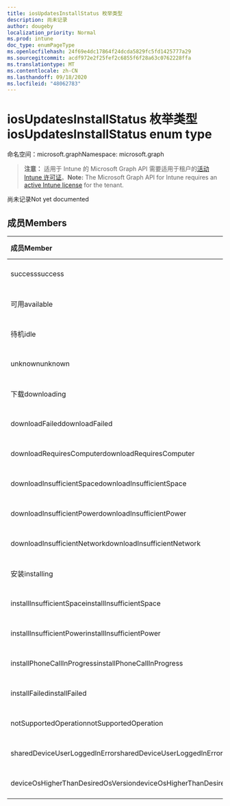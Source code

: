 ```yaml
---
title: iosUpdatesInstallStatus 枚举类型
description: 尚未记录
author: dougeby
localization_priority: Normal
ms.prod: intune
doc_type: enumPageType
ms.openlocfilehash: 24f69e4dc17864f24dcda5829fc5fd1425777a29
ms.sourcegitcommit: acdf972e2f25fef2c6855f6f28a63c0762228ffa
ms.translationtype: MT
ms.contentlocale: zh-CN
ms.lasthandoff: 09/18/2020
ms.locfileid: "48062783"
---
```

# <a name="iosupdatesinstallstatus-enum-type"></a><span data-ttu-id="ca186-103">iosUpdatesInstallStatus 枚举类型</span><span class="sxs-lookup"><span data-stu-id="ca186-103">iosUpdatesInstallStatus enum type</span></span>

<span data-ttu-id="ca186-104">命名空间：microsoft.graph</span><span class="sxs-lookup"><span data-stu-id="ca186-104">Namespace: microsoft.graph</span></span>

> <span data-ttu-id="ca186-105">**注意：** 适用于 Intune 的 Microsoft Graph API 需要适用于租户的[活动 Intune 许可证](https://go.microsoft.com/fwlink/?linkid=839381)。</span><span class="sxs-lookup"><span data-stu-id="ca186-105">**Note:** The Microsoft Graph API for Intune requires an [active Intune license](https://go.microsoft.com/fwlink/?linkid=839381) for the tenant.</span></span>

<span data-ttu-id="ca186-106">尚未记录</span><span class="sxs-lookup"><span data-stu-id="ca186-106">Not yet documented</span></span>

## <a name="members"></a><span data-ttu-id="ca186-107">成员</span><span class="sxs-lookup"><span data-stu-id="ca186-107">Members</span></span>
|<span data-ttu-id="ca186-108">成员</span><span class="sxs-lookup"><span data-stu-id="ca186-108">Member</span></span>|<span data-ttu-id="ca186-109">值</span><span class="sxs-lookup"><span data-stu-id="ca186-109">Value</span></span>|<span data-ttu-id="ca186-110">说明</span><span class="sxs-lookup"><span data-stu-id="ca186-110">Description</span></span>|
|:---|:---|:---|
|<span data-ttu-id="ca186-111">success</span><span class="sxs-lookup"><span data-stu-id="ca186-111">success</span></span>|<span data-ttu-id="ca186-112">0</span><span class="sxs-lookup"><span data-stu-id="ca186-112">0</span></span>|<span data-ttu-id="ca186-113">尚未记录</span><span class="sxs-lookup"><span data-stu-id="ca186-113">Not yet documented</span></span>|
|<span data-ttu-id="ca186-114">可用</span><span class="sxs-lookup"><span data-stu-id="ca186-114">available</span></span>|<span data-ttu-id="ca186-115">1 </span><span class="sxs-lookup"><span data-stu-id="ca186-115">1</span></span>|<span data-ttu-id="ca186-116">尚未记录</span><span class="sxs-lookup"><span data-stu-id="ca186-116">Not yet documented</span></span>|
|<span data-ttu-id="ca186-117">待机</span><span class="sxs-lookup"><span data-stu-id="ca186-117">idle</span></span>|<span data-ttu-id="ca186-118">2 </span><span class="sxs-lookup"><span data-stu-id="ca186-118">2</span></span>|<span data-ttu-id="ca186-119">尚未记录</span><span class="sxs-lookup"><span data-stu-id="ca186-119">Not yet documented</span></span>|
|<span data-ttu-id="ca186-120">unknown</span><span class="sxs-lookup"><span data-stu-id="ca186-120">unknown</span></span>|<span data-ttu-id="ca186-121">第三章</span><span class="sxs-lookup"><span data-stu-id="ca186-121">3</span></span>|<span data-ttu-id="ca186-122">尚未记录</span><span class="sxs-lookup"><span data-stu-id="ca186-122">Not yet documented</span></span>|
|<span data-ttu-id="ca186-123">下载</span><span class="sxs-lookup"><span data-stu-id="ca186-123">downloading</span></span>|<span data-ttu-id="ca186-124">-2016330712</span><span class="sxs-lookup"><span data-stu-id="ca186-124">-2016330712</span></span>|<span data-ttu-id="ca186-125">尚未记录</span><span class="sxs-lookup"><span data-stu-id="ca186-125">Not yet documented</span></span>|
|<span data-ttu-id="ca186-126">downloadFailed</span><span class="sxs-lookup"><span data-stu-id="ca186-126">downloadFailed</span></span>|<span data-ttu-id="ca186-127">-2016330711</span><span class="sxs-lookup"><span data-stu-id="ca186-127">-2016330711</span></span>|<span data-ttu-id="ca186-128">尚未记录</span><span class="sxs-lookup"><span data-stu-id="ca186-128">Not yet documented</span></span>|
|<span data-ttu-id="ca186-129">downloadRequiresComputer</span><span class="sxs-lookup"><span data-stu-id="ca186-129">downloadRequiresComputer</span></span>|<span data-ttu-id="ca186-130">-2016330710</span><span class="sxs-lookup"><span data-stu-id="ca186-130">-2016330710</span></span>|<span data-ttu-id="ca186-131">尚未记录</span><span class="sxs-lookup"><span data-stu-id="ca186-131">Not yet documented</span></span>|
|<span data-ttu-id="ca186-132">downloadInsufficientSpace</span><span class="sxs-lookup"><span data-stu-id="ca186-132">downloadInsufficientSpace</span></span>|<span data-ttu-id="ca186-133">-2016330709</span><span class="sxs-lookup"><span data-stu-id="ca186-133">-2016330709</span></span>|<span data-ttu-id="ca186-134">尚未记录</span><span class="sxs-lookup"><span data-stu-id="ca186-134">Not yet documented</span></span>|
|<span data-ttu-id="ca186-135">downloadInsufficientPower</span><span class="sxs-lookup"><span data-stu-id="ca186-135">downloadInsufficientPower</span></span>|<span data-ttu-id="ca186-136">-2016330708</span><span class="sxs-lookup"><span data-stu-id="ca186-136">-2016330708</span></span>|<span data-ttu-id="ca186-137">尚未记录</span><span class="sxs-lookup"><span data-stu-id="ca186-137">Not yet documented</span></span>|
|<span data-ttu-id="ca186-138">downloadInsufficientNetwork</span><span class="sxs-lookup"><span data-stu-id="ca186-138">downloadInsufficientNetwork</span></span>|<span data-ttu-id="ca186-139">-2016330707</span><span class="sxs-lookup"><span data-stu-id="ca186-139">-2016330707</span></span>|<span data-ttu-id="ca186-140">尚未记录</span><span class="sxs-lookup"><span data-stu-id="ca186-140">Not yet documented</span></span>|
|<span data-ttu-id="ca186-141">安装</span><span class="sxs-lookup"><span data-stu-id="ca186-141">installing</span></span>|<span data-ttu-id="ca186-142">-2016330706</span><span class="sxs-lookup"><span data-stu-id="ca186-142">-2016330706</span></span>|<span data-ttu-id="ca186-143">尚未记录</span><span class="sxs-lookup"><span data-stu-id="ca186-143">Not yet documented</span></span>|
|<span data-ttu-id="ca186-144">installInsufficientSpace</span><span class="sxs-lookup"><span data-stu-id="ca186-144">installInsufficientSpace</span></span>|<span data-ttu-id="ca186-145">-2016330705</span><span class="sxs-lookup"><span data-stu-id="ca186-145">-2016330705</span></span>|<span data-ttu-id="ca186-146">尚未记录</span><span class="sxs-lookup"><span data-stu-id="ca186-146">Not yet documented</span></span>|
|<span data-ttu-id="ca186-147">installInsufficientPower</span><span class="sxs-lookup"><span data-stu-id="ca186-147">installInsufficientPower</span></span>|<span data-ttu-id="ca186-148">-2016330704</span><span class="sxs-lookup"><span data-stu-id="ca186-148">-2016330704</span></span>|<span data-ttu-id="ca186-149">尚未记录</span><span class="sxs-lookup"><span data-stu-id="ca186-149">Not yet documented</span></span>|
|<span data-ttu-id="ca186-150">installPhoneCallInProgress</span><span class="sxs-lookup"><span data-stu-id="ca186-150">installPhoneCallInProgress</span></span>|<span data-ttu-id="ca186-151">-2016330703</span><span class="sxs-lookup"><span data-stu-id="ca186-151">-2016330703</span></span>|<span data-ttu-id="ca186-152">尚未记录</span><span class="sxs-lookup"><span data-stu-id="ca186-152">Not yet documented</span></span>|
|<span data-ttu-id="ca186-153">installFailed</span><span class="sxs-lookup"><span data-stu-id="ca186-153">installFailed</span></span>|<span data-ttu-id="ca186-154">-2016330702</span><span class="sxs-lookup"><span data-stu-id="ca186-154">-2016330702</span></span>|<span data-ttu-id="ca186-155">尚未记录</span><span class="sxs-lookup"><span data-stu-id="ca186-155">Not yet documented</span></span>|
|<span data-ttu-id="ca186-156">notSupportedOperation</span><span class="sxs-lookup"><span data-stu-id="ca186-156">notSupportedOperation</span></span>|<span data-ttu-id="ca186-157">-2016330701</span><span class="sxs-lookup"><span data-stu-id="ca186-157">-2016330701</span></span>|<span data-ttu-id="ca186-158">尚未记录</span><span class="sxs-lookup"><span data-stu-id="ca186-158">Not yet documented</span></span>|
|<span data-ttu-id="ca186-159">sharedDeviceUserLoggedInError</span><span class="sxs-lookup"><span data-stu-id="ca186-159">sharedDeviceUserLoggedInError</span></span>|<span data-ttu-id="ca186-160">-2016330699</span><span class="sxs-lookup"><span data-stu-id="ca186-160">-2016330699</span></span>|<span data-ttu-id="ca186-161">尚未记录</span><span class="sxs-lookup"><span data-stu-id="ca186-161">Not yet documented</span></span>|
|<span data-ttu-id="ca186-162">deviceOsHigherThanDesiredOsVersion</span><span class="sxs-lookup"><span data-stu-id="ca186-162">deviceOsHigherThanDesiredOsVersion</span></span>|<span data-ttu-id="ca186-163">-2016330696</span><span class="sxs-lookup"><span data-stu-id="ca186-163">-2016330696</span></span>|<span data-ttu-id="ca186-164">尚未记录</span><span class="sxs-lookup"><span data-stu-id="ca186-164">Not yet documented</span></span>|









